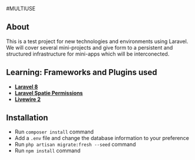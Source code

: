 #MULTIUSE

## About

This is a test project for new technologies and environments using Laravel. We will cover several mini-projects and give form to a persistent and structured infrastructure for mini-apps which will be interconected.

## Learning: Frameworks and Plugins used

* **[Laravel 8](https://laravel.com/docs/8.x/)**
* **[Laravel Spatie Permissions](https://spatie.be/docs/laravel-permission/v4/installation-laravel)**
* **[Livewire 2](https://laravel-livewire.com/)**

## Installation

* Run ```composer install``` command
* Add a ```.env``` file and change the database information to your preference 
* Run ```php artisan migrate:fresh --seed``` command
* Run ```npm install``` command
